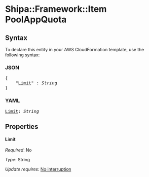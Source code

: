 # Shipa::Framework::Item PoolAppQuota

## Syntax

To declare this entity in your AWS CloudFormation template, use the following syntax:

### JSON

<pre>
{
    "<a href="#limit" title="Limit">Limit</a>" : <i>String</i>
}
</pre>

### YAML

<pre>
<a href="#limit" title="Limit">Limit</a>: <i>String</i>
</pre>

## Properties

#### Limit

_Required_: No

_Type_: String

_Update requires_: [No interruption](https://docs.aws.amazon.com/AWSCloudFormation/latest/UserGuide/using-cfn-updating-stacks-update-behaviors.html#update-no-interrupt)

